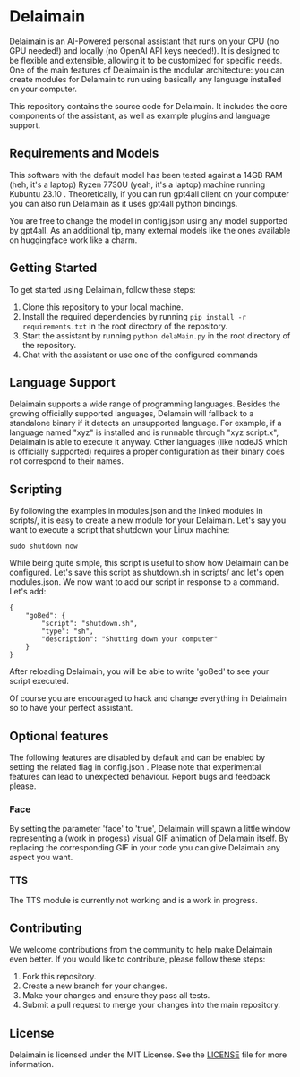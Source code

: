 # Delaimain

Delaimain is an AI-Powered personal assistant that runs on your CPU (no GPU needed!) and locally (no OpenAI API keys needed!). It is designed to be flexible and extensible, allowing it to be customized for specific needs. One of the main features of Delaimain is the modular architecture: you can create modules for Delamain to run using basically any language installed on your computer.

This repository contains the source code for Delaimain. It includes the core components of the assistant, as well as example plugins and language support.

## Requirements and Models

This software with the default model has been tested against a 14GB RAM (heh, it's a laptop) Ryzen 7730U (yeah, it's a laptop) machine running Kubuntu 23.10 .
Theoretically, if you can run gpt4all client on your computer you can also run Delaimain as it uses gpt4all python bindings.

You are free to change the model in config.json using any model supported by gpt4all. As an additional tip, many external models like the ones available on huggingface work like a charm.

## Getting Started

To get started using Delaimain, follow these steps:

1. Clone this repository to your local machine.
2. Install the required dependencies by running `pip install -r requirements.txt` in the root directory of the repository.
3. Start the assistant by running `python delaMain.py` in the root directory of the repository.
4. Chat with the assistant or use one of the configured commands

## Language Support

Delaimain supports a wide range of programming languages.
Besides the growing officially supported languages, Delamain will fallback to a standalone binary if it detects an unsupported language.
For example, if a language named "xyz" is installed and is runnable through "xyz script.x", Delaimain is able to execute it anyway.
Other languages (like nodeJS which is officially supported) requires a proper configuration as their binary does not correspond to their names.

## Scripting

By following the examples in modules.json and the linked modules in scripts/, it is easy to create a new module for your Delaimain.
Let's say you want to execute a script that shutdown your Linux machine:

    sudo shutdown now

While being quite simple, this script is useful to show how Delaimain can be configured.
Let's save this script as shutdown.sh in scripts/ and let's open modules.json.
We now want to add our script in response to a command. Let's add:

    {
        "goBed": {
            "script": "shutdown.sh",
            "type": "sh",
            "description": "Shutting down your computer"
        }
    }

After reloading Delaimain, you will be able to write 'goBed' to see your script executed.

Of course you are encouraged to hack and change everything in Delaimain so to have your perfect assistant.

## Optional features

The following features are disabled by default and can be enabled by setting the related flag in config.json .
Please note that experimental features can lead to unexpected behaviour. Report bugs and feedback please.

### Face

By setting the parameter 'face' to 'true', Delaimain will spawn a little window representing a (work in progess) visual GIF animation of Delaimain itself. By replacing the corresponding GIF in your code you can give Delaimain any aspect you want.

### TTS

The TTS module is currently not working and is a work in progress.

## Contributing

We welcome contributions from the community to help make Delaimain even better. If you would like to contribute, please follow these steps:

1. Fork this repository.
2. Create a new branch for your changes.
3. Make your changes and ensure they pass all tests.
4. Submit a pull request to merge your changes into the main repository.

## License

Delaimain is licensed under the MIT License. See the [LICENSE](LICENSE) file for more information.
